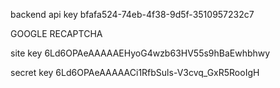 <!-- https://www.youtube.com/playlist?list=PLcvhF2Wqh7DNVy1OCUpG3i5lyxyBWhGZ8 -->

backend api key
bfafa524-74eb-4f38-9d5f-3510957232c7

GOOGLE RECAPTCHA

site key
6Ld6OPAeAAAAAEHyoG4wzb63HV55s9hBaEwhbhwy

secret key
6Ld6OPAeAAAAACi1RfbSuls-V3cvq_GxR5RooIgH